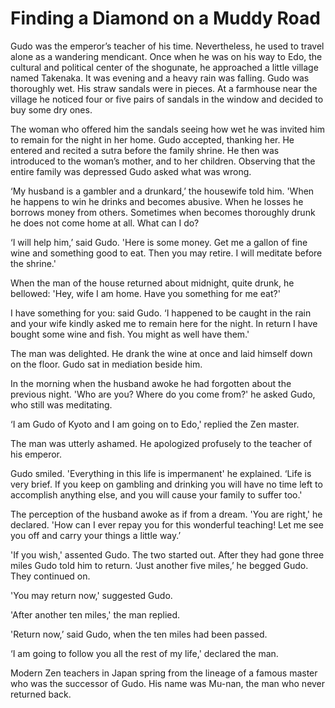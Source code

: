 # Finding a Diamond on a Muddy Road

Gudo was the emperor’s teacher of his time. Nevertheless, he used to travel alone as a wandering mendicant. Once when he was on his way to Edo, the cultural and political center of the shogunate, he approached a little village named Takenaka. It was evening and a heavy rain was falling. Gudo was thoroughly wet. His straw sandals were in pieces. At a farmhouse near the village he noticed four or five pairs of sandals in the window and decided to buy some dry ones.

The woman who offered him the sandals seeing how wet he was invited him to remain for the night in her home. Gudo accepted, thanking her. He entered and recited a sutra before the family shrine. He then was introduced to the woman’s mother, and to her children. Observing that the entire family was depressed Gudo asked what was wrong.

‘My husband is a gambler and a drunkard,’ the housewife told him. 'When he happens to win he drinks and becomes abusive. When he losses he borrows money from others. Sometimes when becomes thoroughly drunk he does not come home at all. What can I do?

‘I will help him,’ said Gudo. 'Here is some money. Get me a gallon of fine wine and something good to eat. Then you may retire. I will meditate before the shrine.'

When the man of the house returned about midnight, quite drunk, he bellowed: 'Hey, wife I am home. Have you something for me eat?'

I have something for you: said Gudo. ‘I happened to be caught in the rain and your wife kindly asked me to remain here for the night. In return I have bought some wine and fish. You might as well have them.'

The man was delighted. He drank the wine at once and laid himself down on the floor. Gudo sat in mediation beside him.

In the morning when the husband awoke he had forgotten about the previous night. 'Who are you? Where do you come from?' he asked Gudo, who still was meditating.

‘I am Gudo of Kyoto and I am going on to Edo,' replied the Zen master.

The man was utterly ashamed. He apologized profusely to the teacher of his emperor.

Gudo smiled. 'Everything in this life is impermanent' he explained. ‘Life is very brief. If you keep on gambling and drinking you will have no time left to accomplish anything else, and you will cause your family to suffer too.'

The perception of the husband awoke as if from a dream. 'You are right,' he declared. 'How can I ever repay you for this wonderful teaching! Let me see you off and carry your things a little way.’

'If you wish,' assented Gudo. The two started out. After they had gone three miles Gudo told him to return. ‘Just another five miles,’ he begged Gudo. They continued on.

'You may return now,' suggested Gudo.

'After another ten miles,' the man replied.

'Return now,’ said Gudo, when the ten miles had been passed.

‘I am going to follow you all the rest of my life,' declared the man.

Modern Zen teachers in Japan spring from the lineage of a famous master who was the successor of Gudo. His name was Mu-nan, the man who never returned back.
